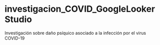 # investigacion_COVID_GoogleLookerStudio
Investigación sobre daño psíquico asociado a la infección por el virus COVID-19
